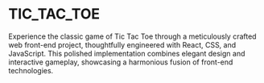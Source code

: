 # TIC_TAC_TOE
Experience the classic game of Tic Tac Toe through a meticulously crafted web front-end project, thoughtfully engineered with React, CSS, and JavaScript. This polished implementation combines elegant design and interactive gameplay, showcasing a harmonious fusion of front-end technologies.
